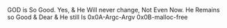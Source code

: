 GOD is So Good. Yes, & He Will never change, Not Even Now.
He Remains so Good & Dear & He still Is
0x0A-Argc-Argv
0x0B-malloc-free
